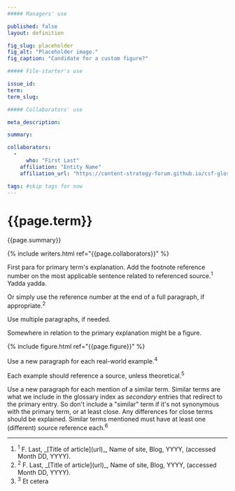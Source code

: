 ```yaml
---
##### Managers' use

published: false
layout: definition

fig_slug: placeholder
fig_alt: "Placeholder image."
fig_caption: "Candidate for a custom figure?"

##### File-starter's use

issue_id:
term:
term_slug:

##### Collaborators' use

meta_description: 

summary:

collaborators:
  - 
	  who: "First Last"
    affiliation: "Entity Name"
    affiliation_url: "https://content-strategy-forum.github.io/csf-glossary/{{term_slug}}.html" 

tags: #skip tags for now
---
```


<h1 class="term-title">{{page.term}}</h1>

<p class="summary">{{page.summary}}</p>

<section class="contributors">
	{% include writers.html ref="{{page.collaborators}}" %}
</section>

<!-- PRIMARY PARAGRAPH(S) OF DEFINITION -->

First para for primary term's explanation. Add the footnote reference number 
on the most applicable sentence related to referenced source.<sup class="ref">1</sup> Yadda yadda.

Or simply use the reference number at the end of a full paragraph, if appropriate.<sup class="ref">2</sup>

Use multiple paragraphs, if needed. 

Somewhere in relation to the primary explanation might be a figure.

<!-- FIGURE (REMOVE CODE IF NOT NEEDED) -->
{% include figure.html ref="{{page.figure}}" %}

<!-- EXAMPLE(S) -->

Use a new paragraph for each real-world example.<sup class="ref">4</sup> 

Each example should reference a source, unless theoretical.<sup class="ref">5</sup>

<!-- SIMILAR TERMS EXPLAINED, IF ANY -->

Use a new paragraph for each mention of a similar term. Similar terms are what we include in the glossary index as _secondary_ entries that redirect to the primary entry. So don't include a "similar" term if it's not synonymous with the primary term, or at least close. Any differences for close terms should be explained. Similar terms mentioned must have at least one (different) source reference each.<sup class="ref">6</sup>

<!-- FOOTNOTES REFERENCES -->
<hr class="footnotes">

<ol class="references nomark">
	<li><sup>1</sup>
		F. Last, _[Title of article](url)_, Name of site, Blog, YYYY, (accessed Month DD, YYYY).
	</li>
	<li><sup>2</sup>
		F. Last, _[Title of article](url)_, Name of site, Blog, YYYY, (accessed Month DD, YYYY).
	</li>
	<li><sup>3</sup>
		Et cetera
	</li>
</ol>
